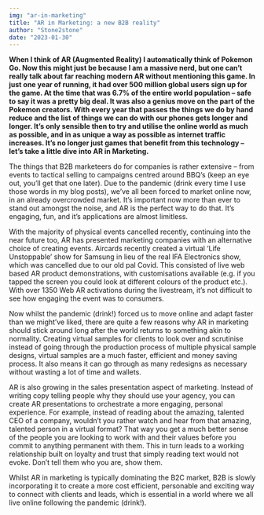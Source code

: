 ```yaml
---
img: "ar-in-marketing"
title: "AR in Marketing: a new B2B reality"
author: "Stone2stone"
date: "2023-01-30"
---
```


**When I think of AR (Augmented Reality) I automatically think of Pokemon Go. Now this might just be because I am a massive nerd, but one can’t really talk about far reaching modern AR without mentioning this game. In just one year of running, it had over 500 million global users sign up for the game. At the time that was 6.7% of the entire world population – safe to say it was a pretty big deal. It was also a genius move on the part of the Pokemon creators. With every year that passes the things we do by hand reduce and the list of things we can do with our phones gets longer and longer. It’s only sensible then to try and utilise the online world as much as possible, and in as unique a way as possible as internet traffic increases. It’s no longer just games that benefit from this technology – let’s take a little dive into AR in Marketing.**

The things that B2B marketeers do for companies is rather extensive – from events to tactical selling to campaigns centred around BBQ’s (keep an eye out, you’ll get that one later). Due to the pandemic (drink every time I use those words in my blog posts), we’ve all been forced to market online now, in an already overcrowded market. It’s important now more than ever to stand out amongst the noise, and AR is the perfect way to do that. It’s engaging, fun, and it’s applications are almost limitless.

With the majority of physical events cancelled recently, continuing into the near future too, AR has presented marketing companies with an alternative choice of creating events. Aircards recently created a virtual ‘Life Unstoppable’ show for Samsung in lieu of the real IFA Electronics show, which was cancelled due to our old pal Covid. This consisted of live web based AR product demonstrations, with customisations available (e.g. if you tapped the screen you could look at different colours of the product etc.). With over 1350 Web AR activations during the livestream, it’s not difficult to see how engaging the event was to consumers.

Now whilst the pandemic (drink!) forced us to move online and adapt faster than we might’ve liked, there are quite a few reasons why AR in marketing should stick around long after the world returns to something akin to normality. Creating virtual samples for clients to look over and scrutinise instead of going through the production process of multiple physical sample designs, virtual samples are a much faster, efficient and money saving process. It also means it can go through as many redesigns as necessary without wasting a lot of time and wallets.

AR is also growing in the sales presentation aspect of marketing. Instead of writing copy telling people why they should use your agency, you can create AR presentations to orchestrate a more engaging, personal experience. For example, instead of reading about the amazing, talented CEO of a company, wouldn’t you rather watch and hear from that amazing, talented person in a virtual format? That way you get a much better sense of the people you are looking to work with and their values before you commit to anything permanent with them. This in turn leads to a working relationship built on loyalty and trust that simply reading text would not evoke. Don’t tell them who you are, show them.

Whilst AR in marketing is typically dominating the B2C market, B2B is slowly incorporating it to create a more cost efficient, personable and exciting way to connect with clients and leads, which is essential in a world where we all live online following the pandemic (drink!).

